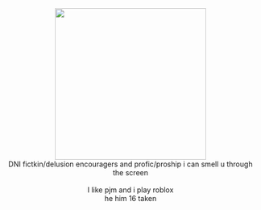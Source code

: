 <center>
  <img src="https://media1.tenor.com/m/7IeEldoyArUAAAAC/null-regretevator.gif" width=300>
  <br>
  DNI fictkin/delusion encouragers and profic/proship i can smell u through the screen
  <br><br>
  I like pjm and i play roblox
  <br>
  he him 16 taken 
</center>
